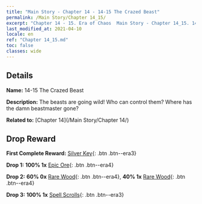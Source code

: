```yaml
---
title: "Main Story - Chapter 14 - 14-15 The Crazed Beast"
permalink: /Main Story/Chapter 14_15/
excerpt: "Chapter 14 - 15. Era of Chaos  Main Story - Chapter 14_15. 14-15 The Crazed Beast"
last_modified_at: 2021-04-10
locale: en
ref: "Chapter 14_15.md"
toc: false
classes: wide
---
```


## Details

 **Name:** 14-15 The Crazed Beast

 **Description:** The beasts are going wild! Who can control them? Where has the damn beastmaster gone?

 **Related to:** [Chapter 14](/Main Story/Chapter 14/)

## Drop Reward

 **First Complete Reward:** [Silver Key](/Items/con_693/){: .btn .btn--era3}

 **Drop 1:** **100% 1x** [Epic Ore](/Items/mat_47/){: .btn .btn--era4}

 **Drop 2:** **60% 0x** [Rare Wood](/Items/mat_41/){: .btn .btn--era4}, **40% 1x** [Rare Wood](/Items/mat_41/){: .btn .btn--era4}

 **Drop 3:** **100% 1x** [Spell Scrolls](/Items/con_694/){: .btn .btn--era3}

